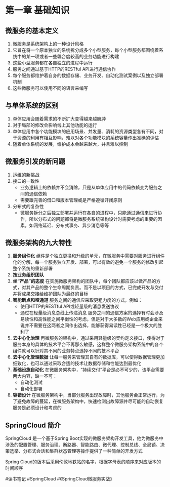 # 第一章 基础知识

## 微服务的基本定义
1. 微服务是系统架构上的一种设计风格
2. 它旨在将一个原本独立的系统拆分成多个小型服务，每个小型服务都围绕着系统中的某一项或者一些耦合度较高的业务功能进行构建
3. 这些小型服务都在各自独立的进程中运行
4. 服务之间通过基于HTTP的RESTful API进行通信协作
5. 每个服务都维护着自身的数据存储、业务开发、自动化测试案例以及独立部署机制
6. 这些微服务可以使用不同的语言来编写

## 与单体系统的区别
1. 单体应用会随着需求的不断扩大变得越来越臃肿
2. 对于局部的修改会影响线上其他功能的运行
3. 单体应用中各个功能模块的应用场景、并发量、消耗的资源类型各有不同，对于资源的利用有相互影响，难以对各个功能模块的系统容量作出准确的评估
4. 随着单体系统的发展，维护成本会越来越大，并且难以控制

## 微服务引发的新问题
1. 运维的新挑战
2. 接口的一致性
	* 业务逻辑上的依赖并不会消除，只是从单体应用中的代码依赖变为服务之间的通信依赖
	* 需要跟完善的借口和版本管理或是严格遵循开闭原则
3. 分布式的复杂性
	* 微服务拆分之后独立部署并运行在各自的进程中，只能通过通信来进行协作，所以分布式的问题都将是微服务系统架构设计时需要考虑的重要的因素，如网络延迟、分布式事务、异步消息等等

## 微服务架构的九大特性
1. **服务组件化**
组件是个独立更换和升级的单元，在微服务中需要对服务进行组件化的分解，每一个服务独立开发、部署，可以有效的避免一个服务的修改引起整个系统的重新部署
3. **按业务组织团队**
4. **坐“产品”的态度**
在实施微服务架构的团队中，每个团队都应该以做产品的方式，对其产品的整个生命周期负责。而不是以项目的方式，已完成开发与交付并将成果交接给维护团队为最终的目标
5. **智能断点和哑通道**
服务之间的通信应采取更粗力度的方式，例如：
	* 使用HTTP的RESTful API或轻量级的消息发送协议
	* 通过在轻量级消息总线上传递消息
服务之间的通信方案的选择有时会涉及易读性和高性能之间平衡性的考虑，但是对于大多数的Web应用或企业来说并不需要在这两者之间作出选择，能够获得易读性已经是一个极大的胜利了
6. **去中心化治理**
再微服务的架构中，通过采用轻量级的契约定义接口，使得对于服务本身的具体的技术平台不再那么敏感，这样整个微服务架构系统中的各个组件就可以针对其不同的业务特点选择不同的技术平台
7. **去中心化管理数据**
让每一服务来管理其自有的数据库，可以使得数据管理更加细致化，也可以通过采取合适的技术让数据存储和性能达到最优化
8. **基础设施自动化**
在微服务架构中，“持续交付”平台是必不可少的，该平台需要两大内容，缺一不可：
	* 自动化测试
	* 自动化部署
9. **容错设计**
在微服务架构中，当部分服务出现故障时，其他服务会正常运行，为了避免故障的蔓延，在微服务架构中，快速检测出故障源并尽可能的自动恢复服务是必须设计和考虑的

## SpringCloud 简介
SpringCloud 是一个基于Spring Boot实现的微服务架构开发工具，他为微服务中涉及的配置管理、服务治理、断路器、智能路由、微代理、控制总线、全局锁、决策选举、分布式会话和集群状态管理等操作提供了一种简单的开发方式

Spring Cloud的版本后采用伦敦地铁站的名字，根据字母表的顺序来对应版本的时间顺序

#读书笔记 #SpringCloud #《SpringCloud微服务实战》
 